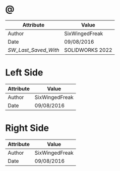 # @
| Attribute | Value |
| ---  | ---     |
| Author | SixWingedFreak |
| Date | 09/08/2016 |
| _SW_Last_Saved_With_ | SOLIDWORKS 2022 |
# Left Side
| Attribute | Value |
| ---  | ---     |
| Author | SixWingedFreak |
| Date | 09/08/2016 |
# Right Side
| Attribute | Value |
| ---  | ---     |
| Author | SixWingedFreak |
| Date | 09/08/2016 |
